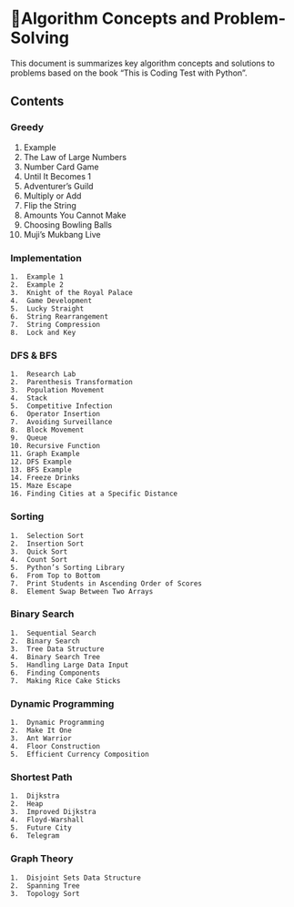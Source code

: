 # Algorithm Concepts and Problem-Solving
This document is summarizes key algorithm concepts and solutions to problems based on the book “This is Coding Test with Python”.

## Contents
### Greedy
  1. Example
  2. The Law of Large Numbers
  3. Number Card Game
  4. Until It Becomes 1
  5. Adventurer’s Guild
  6. Multiply or Add
  7. Flip the String
  8. Amounts You Cannot Make
  9. Choosing Bowling Balls
  10. Muji’s Mukbang Live
### Implementation
	1.	Example 1
	2.	Example 2
	3.	Knight of the Royal Palace
	4.	Game Development
	5.	Lucky Straight
	6.	String Rearrangement
	7.	String Compression
	8.	Lock and Key
### DFS & BFS
	1.	Research Lab
	2.	Parenthesis Transformation
	3.	Population Movement
	4.	Stack
	5.	Competitive Infection
	6.	Operator Insertion
	7.	Avoiding Surveillance
	8.	Block Movement
	9.	Queue
	10.	Recursive Function
	11.	Graph Example
	12.	DFS Example
	13.	BFS Example
	14.	Freeze Drinks
	15.	Maze Escape
	16.	Finding Cities at a Specific Distance
### Sorting
	1.	Selection Sort
	2.	Insertion Sort
	3.	Quick Sort
	4.	Count Sort
	5.	Python’s Sorting Library
	6.	From Top to Bottom
	7.	Print Students in Ascending Order of Scores
	8.	Element Swap Between Two Arrays
### Binary Search
	1.	Sequential Search
	2.	Binary Search
	3.	Tree Data Structure
	4.	Binary Search Tree
	5.	Handling Large Data Input
	6.	Finding Components
	7.	Making Rice Cake Sticks
### Dynamic Programming
	1.	Dynamic Programming
	2.	Make It One
	3.	Ant Warrior
	4.	Floor Construction
	5.	Efficient Currency Composition
### Shortest Path
	1.	Dijkstra
	2.	Heap
	3.	Improved Dijkstra
	4.	Floyd-Warshall
	5.	Future City
	6.	Telegram
### Graph Theory
	1.	Disjoint Sets Data Structure
	2.	Spanning Tree
	3.	Topology Sort

